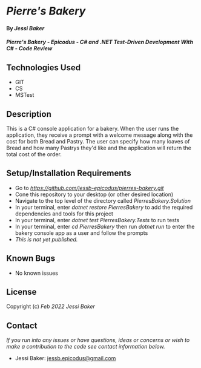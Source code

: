 # _Pierre's Bakery_

#### By _**Jessi Baker**_ 

#### _Pierre's Bakery - Epicodus - C# and .NET Test-Driven Development With C# - Code Review_

## Technologies Used

* GIT
* CS
* MSTest

## Description

This is a C# console application for a bakery.  When the user runs the application, they  receive a prompt with a welcome message along with the cost for both Bread and Pastry.  The user can specify how many loaves of Bread and how many Pastrys they'd like and the application will return the total cost of the order.

## Setup/Installation Requirements

* Go to _https://github.com/jessb-epicodus/pierres-bakery.git_
* Cone this repository to your desktop (or other desired location)
* Navigate to the top level of the directory called _PierresBakery.Solution_
* In your terminal, enter *dotnet restore PierresBakery* to add the required dependencies and tools for this project
* In your terminal, enter *dotnet test PierresBakery.Tests* to run tests 
* In your terminal, enter *cd PierresBakery* then run *dotnet run* to enter the bakery console app as a user and follow the prompts
* _This is not yet published._

## Known Bugs

* No known issues

## License

Copyright (c) _Feb 2022_ _Jessi Baker_

## Contact

_If you run into any issues or have questions, ideas or concerns or wish to make a contribution to the code see contact information below._
* Jessi Baker: jessb.epicodus@gmail.com